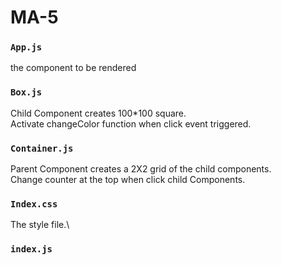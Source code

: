 # MA-5


### `App.js`

the component to be rendered

### `Box.js`

Child Component creates 100*100 square.\
Activate changeColor function when click event triggered.

### `Container.js`

Parent Component creates a 2X2 grid of the child components.\
Change counter at the top when click child Components.

### `Index.css`

The style file.\


### `index.js`
